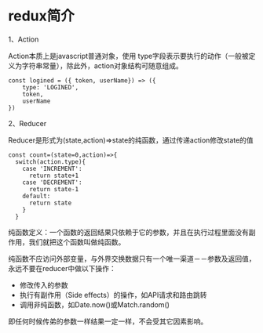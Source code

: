 # redux简介

1、Action

Action本质上是javascript普通对象，使用 type字段表示要执行的动作（一般被定义为字符串常量），除此外，action对象结构可随意组成。

```
const logined = ({ token, userName}) => ({
    type: 'LOGINED',
    token,
    userName
})
```

2、Reducer

Reducer是形式为\(state,action\)=&gt;state的纯函数，通过传递action修改state的值

```
const count=(state=0,action)=>{
  switch(action.type){
    case 'INCREMENT':
      return state+1
    case 'DECREMENT':
      return state-1
    default:
      return state
    }
  }
```

纯函数定义：一个函数的返回结果只依赖于它的参数，并且在执行过程里面没有副作用，我们就把这个函数叫做纯函数。

纯函数不应访问外部变量，与外界交换数据只有一个唯一渠道－－参数及返回值，永远不要在reducer中做以下操作：

* 修改传入的参数
* 执行有副作用（Side effects）的操作，如API请求和路由跳转
* 调用非纯函数，如Date.now\(\)或Match.random\(\)

即任何时候传弟的参数一样结果一定一样，不会受其它因素影响。



